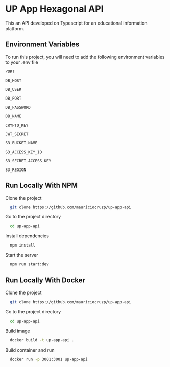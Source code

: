
# UP App Hexagonal API

This an API developed on Typescript for an educational information platform. 


## Environment Variables

To run this project, you will need to add the following environment variables to your .env file

`PORT`

`DB_HOST`

`DB_USER`

`DB_PORT`

`DB_PASSWORD`

`DB_NAME`

`CRYPTO_KEY`

`JWT_SECRET`

`S3_BUCKET_NAME`

`S3_ACCESS_KEY_ID`

`S3_SECRET_ACCESS_KEY`

`S3_REGION`


## Run Locally With NPM

Clone the project

```bash
  git clone https://github.com/mauriciocruzp/up-app-api
```

Go to the project directory

```bash
  cd up-app-api
```

Install dependencies

```bash
  npm install
```

Start the server

```bash
  npm run start:dev
```

## Run Locally With Docker

Clone the project

```bash
  git clone https://github.com/mauriciocruzp/up-app-api
```

Go to the project directory

```bash
  cd up-app-api
```

Build image

```bash
  docker build -t up-app-api .
```

Build container and run

```bash
  docker run -p 3001:3001 up-app-api
```

